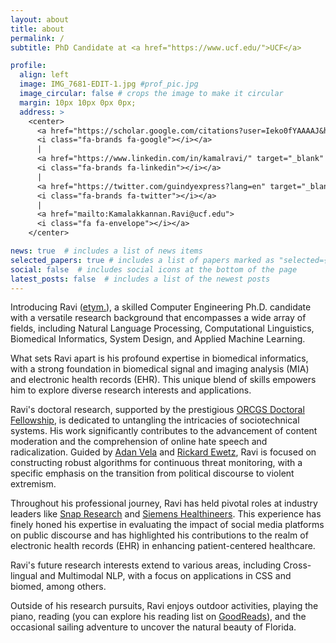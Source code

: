 ```yaml
---
layout: about
title: about
permalink: /
subtitle: PhD Candidate at <a href="https://www.ucf.edu/">UCF</a>

profile:
  align: left
  image: IMG_7681-EDIT-1.jpg #prof_pic.jpg
  image_circular: false # crops the image to make it circular
  margin: 10px 10px 0px 0px;
  address: >
    <center> 
      <a href="https://scholar.google.com/citations?user=Ieko0fYAAAAJ&hl=en" target="_blank" rel="noopener noreferrer">
      <i class="fa-brands fa-google"></i></a> 
      | 
      <a href="https://www.linkedin.com/in/kamalravi/" target="_blank" rel="noopener noreferrer">
      <i class="fa-brands fa-linkedin"></i></a> 
      |
      <a href="https://twitter.com/guindyexpress?lang=en" target="_blank" rel="noopener noreferrer">
      <i class="fa-brands fa-twitter"></i></a>
      | 
      <a href="mailto:Kamalakkannan.Ravi@ucf.edu">
      <i class="fa fa-envelope"></i></a> 
    </center> 

news: true  # includes a list of news items
selected_papers: true # includes a list of papers marked as "selected={true}"
social: false  # includes social icons at the bottom of the page
latest_posts: false  # includes a list of the newest posts
---
```



Introducing Ravi ([etym.](/name/)), a skilled Computer Engineering Ph.D. candidate with a versatile research background that encompasses a wide array of fields, including Natural Language Processing, Computational Linguistics, Biomedical Informatics, System Design, and Applied Machine Learning.

What sets Ravi apart is his profound expertise in biomedical informatics, with a strong foundation in biomedical signal and imaging analysis (MIA) and electronic health records (EHR). This unique blend of skills empowers him to explore diverse research interests and applications.

Ravi's doctoral research, supported by the prestigious [ORCGS Doctoral Fellowship](https://graduate.ucf.edu/fellowships/), is dedicated to untangling the intricacies of sociotechnical systems. His work significantly contributes to the advancement of content moderation and the comprehension of online hate speech and radicalization. Guided by [Adan Vela](https://iems.ucf.edu/faculty/adan-e-vela/) and [Rickard Ewetz](http://www.ece.ucf.edu/~ewetz/), Ravi is focused on constructing robust algorithms for continuous threat monitoring, with a specific emphasis on the transition from political discourse to violent extremism.

Throughout his professional journey, Ravi has held pivotal roles at industry leaders like [Snap Research](https://research.snap.com/) and [Siemens Healthineers](https://www.siemens-healthineers.com/). This experience has finely honed his expertise in evaluating the impact of social media platforms on public discourse and has highlighted his contributions to the realm of electronic health records (EHR) in enhancing patient-centered healthcare.

Ravi's future research interests extend to various areas, including Cross-lingual and Multimodal NLP, with a focus on applications in CSS and biomed, among others.

Outside of his research pursuits, Ravi enjoys outdoor activities, playing the piano, reading (you can explore his reading list on [GoodReads](https://www.goodreads.com/user/show/51003861-ravi)), and the occasional sailing adventure to uncover the natural beauty of Florida.



<!-- Ravi ([etym.](/name/)), an accomplished Computer Engineering Ph.D. candidate, has a multifaceted research background that spans a range of disciplines, showcasing his versatility and expertise. His areas of specialization include Natural Language Processing, Computational Linguistics, Biomedical Informatics, System Design, and Applied Machine Learning.

In addition to his expertise in NLP, Ravi has a strong foundation in biomedical informatics, with experience in biomedical signal and imaging analysis (MIA) and electronic health records (EHR). This unique blend of skills allows him to explore a wide array of research interests and applications.

Ravi's innovative research endeavors focus on decoding the complexities of sociotechnical systems, contributing to enhanced content moderation and a deeper understanding of online hate speech and radicalization. Under the guidance of [Adan Vela](https://iems.ucf.edu/faculty/adan-e-vela/) and [Rickard Ewetz](http://www.ece.ucf.edu/~ewetz/), his doctoral research is dedicated to constructing robust and explainable algorithms for continuous threat monitoring. He specifically examines the transition from political discourse to violent extremism, often influenced by electoral motives.

Supported by the esteemed [ORCGS Doctoral Fellowship](https://graduate.ucf.edu/fellowships/), Ravi's professional trajectory includes significant roles at industry-leading organizations such as [Snap Research](https://research.snap.com/) and [Siemens Healthineers](https://www.siemens-healthineers.com/). This experience has honed his expertise in assessing the substantial impact of social media platforms on public discourse.

Motivated by his vision of creating safe digital environments and fostering a harmonious technological society, Ravi's future research ambitions extend to areas such as Cross-lingual and Multimodal NLP. These endeavors aim to augment content moderation strategies and improve responsible online communication practices. His comprehensive background, spanning NLP, biomedical informatics, and more, positions him as a valuable researcher with a broad scope of application areas, including CSS and biomedical informatics.

In his leisure hours, Ravi enjoys the outdoors, playing the piano, reading ([GoodReads](https://www.goodreads.com/user/show/51003861-ravi)), and occasionally sailing to explore Florida. -->

<!-- 
Ravi ([etym.](/name/)), a Computer Engineering Ph.D. candidate, is a dedicated researcher specializing in Natural Language Processing, Computational Linguistics, System Design, and Applied Machine Learning. His innovative research works to decode the complexities of sociotechnical systems, paving the way for enhanced content moderation and a deeper understanding of online hate speech and radicalization.

Guided by [Adan Vela](https://iems.ucf.edu/faculty/adan-e-vela/) and [Rickard Ewetz](http://www.ece.ucf.edu/~ewetz/), his doctoral research aims to construct robust and explainable algorithms for continuous threat monitoring, specifically examining the transition from political discourse to violent extremism spurred by electoral motives.

Supported by the esteemed [ORCGS Doctoral Fellowship](https://graduate.ucf.edu/fellowships/), Ravi's professional trajectory includes significant roles at industry-leading organizations such as [Snap Research](https://research.snap.com/) and [Siemens Healthineers](https://www.siemens-healthineers.com/). This experience has honed his expertise in assessing the substantial impact of social media platforms on public discourse.

Motivated by his vision of safe digital environments and a harmonious technological society, Ravi's future research ambitions lie in the realms of Cross-lingual and Multimodal NLP, aimed at augmenting content moderation strategies.

In his leisure hours, Ravi enjoys the outdoors, playing the piano, reading ([GoodReads](https://www.goodreads.com/user/show/51003861-ravi)), and occasionally sailing to explore Florida. -->